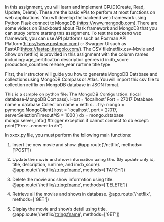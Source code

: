 In this assignment, you will learn and implement CRUD(Create, Read, Update, Delete). These are the basic APIs to perform at most functions on web applications. You will develop the backend web framework using Python Flask connect to MongoDB (https://www.mongodb.com). There are some videos on Blackboard about Flask framework and MongoDB that you can study before starting this assignment. To test the backend web framework, you can use API platforms such as Postman API Platform(https://www.postman.com) or Swagger UI such as FastAPI(https://fastapi.tiangolo.com/).
The CSV file(netflix.csv-Movie and Show on Netflix) is provided in this assignment with the column names including: 
age_certification
description
genres
id
imdb_score
production_countries
release_year
runtime
title
type

First, the instructor will guide you how to generate MongoDB Database and collections using MongoDB Compass or Atlas. You will import this csv file to collection netflix on MongoDB database in JSON format. 

This is a sample on python file:
The MongoDB Configuration: (local database-MongoDB Compass).
Host = ‘localhost’
Port = 27017
Database name = database
Collection name = netflix 
… 
try:
    mongo = pymongo.MongoClient(
        host = 'localhost',
        port = 27017,
        serverSelectionTimeoutMS = 1000
    )
    db = mongo.database
    mongo.server_info() #trigger exception if cannot connect to db
except:
    print("Error -connect to db")

In xxxx.py file, you must perform the following main functions: 
1.	Insert the new movie and show. 
@app.route('/netflix', methods=['POST'])

2.	Update the movie and show information using title. (By update only id, title, description, runtime, and imdb_score).
@app.route('/netflix/<string:fname>', methods=['PATCH'])

3.	Delete the movie and show information using title.
@app.route('/netflix/<string:fname>', methods=['DELETE'])

4.	Retrieve all the movies and shows in database.
@app.route('/netflix', methods=['GET'])



5.	Display the movie and show’s detail using title.
@app.route('/netflix/<string:fname>', methods=['GET'])
